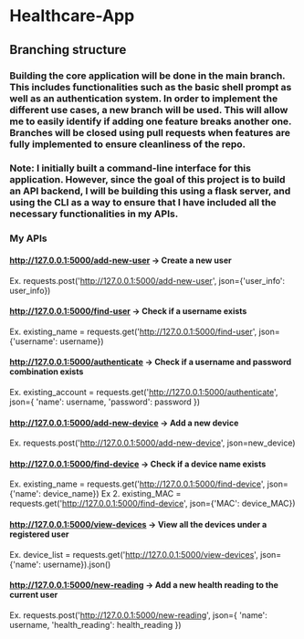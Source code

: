 # Healthcare-App

## Branching structure
### Building the core application will be done in the main branch. This includes functionalities such as the basic shell prompt as well as an authentication system. In order to implement the different use cases, a new branch will be used. This will allow me to easily identify if adding one feature breaks another one. Branches will be closed using pull requests when features are fully implemented to ensure cleanliness of the repo. 

### Note: I initially built a command-line interface for this application. However, since the goal of this project is to build an API backend, I will be building this using a flask server, and using the CLI as a way to ensure that I have included all the necessary functionalities in my APIs. 

### My APIs

#### http://127.0.0.1:5000/add-new-user -> Create a new user
Ex. requests.post('http://127.0.0.1:5000/add-new-user', json={'user_info': user_info})

#### http://127.0.0.1:5000/find-user -> Check if a username exists 
Ex. existing_name = requests.get('http://127.0.0.1:5000/find-user', json={'username': username})

#### http://127.0.0.1:5000/authenticate -> Check if a username and password combination exists
Ex. existing_account = requests.get('http://127.0.0.1:5000/authenticate', json={
        'name': username,
        'password': password
    })
        
#### http://127.0.0.1:5000/add-new-device -> Add a new device
Ex. requests.post('http://127.0.0.1:5000/add-new-device', json=new_device)

#### http://127.0.0.1:5000/find-device -> Check if a device name exists
Ex. existing_name = requests.get('http://127.0.0.1:5000/find-device', json={'name': device_name})
Ex 2. existing_MAC = requests.get('http://127.0.0.1:5000/find-device', json={'MAC': device_MAC})

#### http://127.0.0.1:5000/view-devices -> View all the devices under a registered user
Ex. device_list = requests.get('http://127.0.0.1:5000/view-devices', json={'name': username}).json()

#### http://127.0.0.1:5000/new-reading -> Add a new health reading to the current user
Ex. requests.post('http://127.0.0.1:5000/new-reading', json={
        'name': username,
        'health_reading': health_reading
    })
